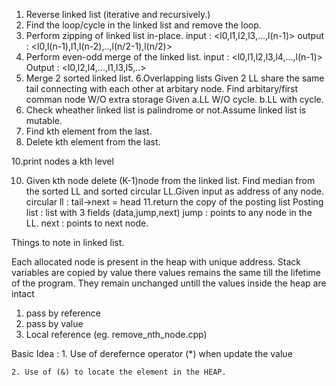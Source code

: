 1. Reverse linked list (iterative and recursively.)
2. Find the loop/cycle in the linked list and remove the loop.
3. Perform zipping of linked list in-place.
input : <l0,l1,l2,l3,...,l(n-1)> 
output : <l0,l(n-1),l1,l(n-2),..,l(n/2-1),l(n/2)>
4. Perform even-odd merge of the linked list.
input : <l0,l1,l2,l3,l4,...,l(n-1)>
Output : <l0,l2,l4,...,l1,l3,l5,..>
5. Merge 2 sorted linked list.
6.Overlapping lists 
Given 2 LL share the same tail connecting with each other at arbitary node.
Find arbitary/first comman node W/O extra storage
Given a.LL W/O cycle.
      b.LL with cycle.
7. Check wheather linked list is palindrome or not.Assume linked list is mutable.
8. Find kth element from the last.
9. Delete kth element from the last.

10.print nodes a kth level


10. Given kth node delete (K-1)node from the linked list.
Find median from the sorted LL and sorted circular LL.Given input as address of any node.
circular ll : tail->next = head
11.return the copy of the posting list
Posting list  : list with 3 fields 
                (data,jump,next)
jump : points to any node in the LL.
next : points to next node.



Things to note in linked list.

Each allocated node is present in the heap with unique address.
Stack variables are copied by value there values remains the same 
till the lifetime of the program.
They remain unchanged untill the values inside the heap are intact

1.  pass by reference
2.  pass by value
3.  Local reference  (eg. remove_nth_node.cpp)

Basic Idea : 
    1. Use of derefernce operator (*) when update the value
        
    2. Use of (&) to locate the element in the HEAP.







